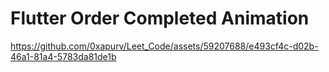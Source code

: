 # Flutter Order Completed Animation

https://github.com/0xapurv/Leet_Code/assets/59207688/e493cf4c-d02b-46a1-81a4-5783da81de1b
